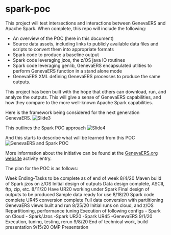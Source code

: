 # spark-poc

This project will test intersections and interactions between GenevaERS and Apache Spark. When complete, this repo will include the following:

- An overview of the POC (here in this document)
- Source data assets, including links to publicly available data files and scripts to convert them into appropriate formats
- Spark code to produce a baseline output
- Spark code leveraging jzos, the z/OS java IO routines
- Spark code leveraging genlib, GenevaERS encapsulated utlities to perform GenevaERS function in a stand alone mode
- GenevaERS XML defining GenevaERS processes to produce the same outputs.

This project has been built with the hope that others can download, run, and analyze the outputs.  This will give a sense of GenevaERS capabilities, and how they compare to the more well-known Apache Spark capabilities.  

Here is the framework being considered for the next generation GenevaERS.
![Slide3](https://user-images.githubusercontent.com/29467627/88852211-95280300-d1b3-11ea-8eec-f106e61bcefa.jpeg)

This outlines the Spark POC approach
![Slide4](https://user-images.githubusercontent.com/29467627/88852298-b4269500-d1b3-11ea-857a-8998ae55b04c.jpeg)

And this starts to describe what will be learned from this POC
![GenevaERS and Spark POC](https://user-images.githubusercontent.com/29467627/88857602-3915ac80-d1bc-11ea-8905-a8041c566a2e.jpg)

More information about the initiative can be found at the [GenevaERS.org website](https://genevaers.org/2020/07/29/organize-and-commit-to-the-spark-genevaers-poc/) activity entry.

The plan for the POC is as follows:

Week Ending-Tasks to be complete as of end of week
8/4/20
  Maven build of Spark jzos on z/OS
	Initial design of outputs
	Data design complete, ASCII, ftp, zip, etc.
8/11/20
  Have UR20 working under Spark
	Final design of outputs to be produced
	Sample data ready for use
8/18/20
  Spark code complete
	UR45 conversion complete
	Full data conversion with partiitioning
	GenevaERS views built and run
8/25/20
  Initial runs on cloud, and z/OS
	Repartitioning, performance tuning
	Execution of following configs
	- Spark on Cloud
	- Spark/Jzos
	-Spark UR20
	-Spark UR45
	-GenevaERS
9/1/20
  Execution, tuning, testing, rerun
9/8/20
  End of technical work, build presentation
9/15/20
  OMP Presentation
